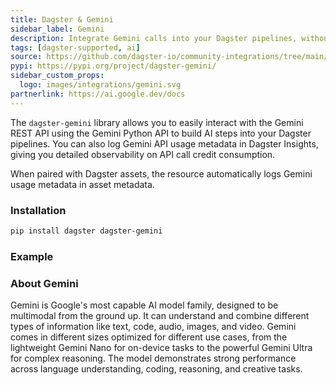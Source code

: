 ```yaml
---
title: Dagster & Gemini
sidebar_label: Gemini
description: Integrate Gemini calls into your Dagster pipelines, without breaking the bank.
tags: [dagster-supported, ai]
source: https://github.com/dagster-io/community-integrations/tree/main/libraries/dagster-gemini
pypi: https://pypi.org/project/dagster-gemini/
sidebar_custom_props:
  logo: images/integrations/gemini.svg
partnerlink: https://ai.google.dev/docs
---
```


The `dagster-gemini` library allows you to easily interact with the Gemini REST API using the Gemini Python API to build AI steps into your Dagster pipelines. You can also log Gemini API usage metadata in Dagster Insights, giving you detailed observability on API call credit consumption.

When paired with Dagster assets, the resource automatically logs Gemini usage metadata in asset metadata.

### Installation

```bash
pip install dagster dagster-gemini
```

### Example

<CodeExample path="docs_snippets/docs_snippets/integrations/gemini.py" language="python" />

### About Gemini

Gemini is Google's most capable AI model family, designed to be multimodal from the ground up. It can understand and combine different types of information like text, code, audio, images, and video. Gemini comes in different sizes optimized for different use cases, from the lightweight Gemini Nano for on-device tasks to the powerful Gemini Ultra for complex reasoning. The model demonstrates strong performance across language understanding, coding, reasoning, and creative tasks.
